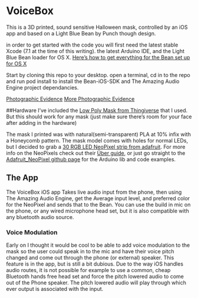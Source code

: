 # VoiceBox

This is a 3D printed, sound sensitive Halloween mask, controlled by an iOS app and based on a Light Blue Bean by Punch though design.  

in order to get started with the code you will first need the latest stable Xcode (7.1 at the time of this writing).  the latest Arduino IDE, and the Light Blue Bean loader for OS X.  [Here’s how to get everything for the Bean set up for OS X ](http://legacy.punchthrough.com/bean/getting-started-osx/)

Start by cloning this repo to your desktop.  open a terminal, cd in to the repo and run pod install to install the Bean-iOS-SDK and The Amazing Audio Engine project dependancies.  


[Photographic Evidence](https://raw.githubusercontent.com/scottCheezem/VoiceBox/master/maskpic1.jpg)
[More Photographic Evidence](https://raw.githubusercontent.com/scottCheezem/VoiceBox/master/maskpic2.jpg)

##Hardware
I’ve included the [Low Poly Mask from Thingiverse](http://www.thingiverse.com/thing:174840) that I used.  But this should work for any mask (just make sure there’s room for your face after adding in the hardware)

The mask I printed was with natural(semi-transparent) PLA at 10% infix with a Honeycomb pattern.  The mask model comes with holes for normal LEDs, but I decided to grab a [30 RGB LED NeoPixel strip from adafruit](https://www.adafruit.com/products/1376). For more info on the NeoPixels check out their [Über guide](https://learn.adafruit.com/adafruit-neopixel-uberguide), or just go straight to the [Adafruit_NeoPixel github page](https://github.com/adafruit/Adafruit_NeoPixel) for the Arduino lib and code examples.


## The App
The VoiceBox iOS app Takes live audio input from the phone, then using The Amazing Audio Engine, get the Average input level, and preferred color for the NeoPixel and sends that to the Bean.  You can use the build in mic on the phone, or any wired microphone head set, but it is also compatible with any bluetooth audio source.  

### Voice Modulation 
Early on I thought it would be cool to be able to add voice modulation to the mask so the user could speak in to the mic and have their voice pitch changed and come out through the phone (or external) speaker.  This feature is in the app, but is still a bit dubious.  Due to the way iOS handles audio routes, it is not possible for example to use a common, cheap Bluetooth hands free head set and force the pitch lowered audio to come out of the Phone speaker.  The pitch lowered audio will play through which ever output is associated with the input.
